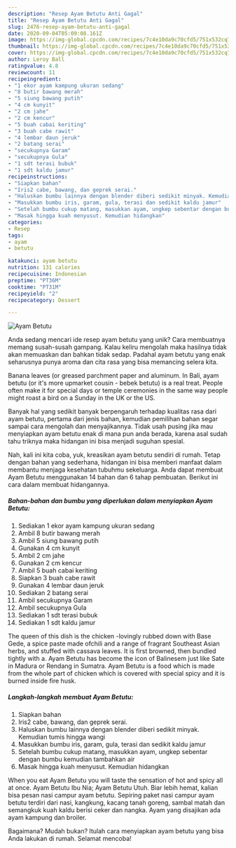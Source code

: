 ```yaml
---
description: "Resep Ayam Betutu Anti Gagal"
title: "Resep Ayam Betutu Anti Gagal"
slug: 2476-resep-ayam-betutu-anti-gagal
date: 2020-09-04T05:09:08.161Z
image: https://img-global.cpcdn.com/recipes/7c4e10da9c70cfd5/751x532cq70/ayam-betutu-foto-resep-utama.jpg
thumbnail: https://img-global.cpcdn.com/recipes/7c4e10da9c70cfd5/751x532cq70/ayam-betutu-foto-resep-utama.jpg
cover: https://img-global.cpcdn.com/recipes/7c4e10da9c70cfd5/751x532cq70/ayam-betutu-foto-resep-utama.jpg
author: Leroy Ball
ratingvalue: 4.8
reviewcount: 11
recipeingredient:
- "1 ekor ayam kampung ukuran sedang"
- "8 butir bawang merah"
- "5 siung bawang putih"
- "4 cm kunyit"
- "2 cm jahe"
- "2 cm kencur"
- "5 buah cabai keriting"
- "3 buah cabe rawit"
- "4 lembar daun jeruk"
- "2 batang serai"
- "secukupnya Garam"
- "secukupnya Gula"
- "1 sdt terasi bubuk"
- "1 sdt kaldu jamur"
recipeinstructions:
- "Siapkan bahan"
- "Iris2 cabe, bawang, dan geprek serai."
- "Haluskan bumbu lainnya dengan blender diberi sedikit minyak. Kemudian tumis hingga wangi"
- "Masukkan bumbu iris, garam, gula, terasi dan sedikit kaldu jamur"
- "Setelah bumbu cukup matang, masukkan ayam, ungkep sebentar dengan bumbu kemudian tambahkan air"
- "Masak hingga kuah menyusut. Kemudian hidangkan"
categories:
- Resep
tags:
- ayam
- betutu

katakunci: ayam betutu 
nutrition: 131 calories
recipecuisine: Indonesian
preptime: "PT36M"
cooktime: "PT31M"
recipeyield: "2"
recipecategory: Dessert

---
```



![Ayam Betutu](https://img-global.cpcdn.com/recipes/7c4e10da9c70cfd5/751x532cq70/ayam-betutu-foto-resep-utama.jpg)

Anda sedang mencari ide resep ayam betutu yang unik? Cara membuatnya memang susah-susah gampang. Kalau keliru mengolah maka hasilnya tidak akan memuaskan dan bahkan tidak sedap. Padahal ayam betutu yang enak seharusnya punya aroma dan cita rasa yang bisa memancing selera kita.

Banana leaves (or greased parchment paper and aluminum. In Bali, ayam betutu (or it&#39;s more upmarket cousin - bebek betutu) is a real treat. People often make it for special days or temple ceremonies in the same way people might roast a bird on a Sunday in the UK or the US.

Banyak hal yang sedikit banyak berpengaruh terhadap kualitas rasa dari ayam betutu, pertama dari jenis bahan, kemudian pemilihan bahan segar sampai cara mengolah dan menyajikannya. Tidak usah pusing jika mau menyiapkan ayam betutu enak di mana pun anda berada, karena asal sudah tahu triknya maka hidangan ini bisa menjadi suguhan spesial.


Nah, kali ini kita coba, yuk, kreasikan ayam betutu sendiri di rumah. Tetap dengan bahan yang sederhana, hidangan ini bisa memberi manfaat dalam membantu menjaga kesehatan tubuhmu sekeluarga. Anda dapat membuat Ayam Betutu menggunakan 14 bahan dan 6 tahap pembuatan. Berikut ini cara dalam membuat hidangannya.

<!--inarticleads1-->

##### Bahan-bahan dan bumbu yang diperlukan dalam menyiapkan Ayam Betutu:

1. Sediakan 1 ekor ayam kampung ukuran sedang
1. Ambil 8 butir bawang merah
1. Ambil 5 siung bawang putih
1. Gunakan 4 cm kunyit
1. Ambil 2 cm jahe
1. Gunakan 2 cm kencur
1. Ambil 5 buah cabai keriting
1. Siapkan 3 buah cabe rawit
1. Gunakan 4 lembar daun jeruk
1. Sediakan 2 batang serai
1. Ambil secukupnya Garam
1. Ambil secukupnya Gula
1. Sediakan 1 sdt terasi bubuk
1. Sediakan 1 sdt kaldu jamur


The queen of this dish is the chicken -lovingly rubbed down with Base Gede, a spice paste made ofchili and a range of fragrant Southeast Asian herbs, and stuffed with cassava leaves. It is first browned, then bundled tightly with a. Ayam Betutu has become the icon of Balinesem just like Sate in Madura or Rendang in Sumatra. Ayam Betutu is a food which is made from the whole part of chicken which is covered with special spicy and it is burned inside fire husk. 

<!--inarticleads2-->

##### Langkah-langkah membuat Ayam Betutu:

1. Siapkan bahan
1. Iris2 cabe, bawang, dan geprek serai.
1. Haluskan bumbu lainnya dengan blender diberi sedikit minyak. Kemudian tumis hingga wangi
1. Masukkan bumbu iris, garam, gula, terasi dan sedikit kaldu jamur
1. Setelah bumbu cukup matang, masukkan ayam, ungkep sebentar dengan bumbu kemudian tambahkan air
1. Masak hingga kuah menyusut. Kemudian hidangkan


When you eat Ayam Betutu you will taste the sensation of hot and spicy all at once. Ayam Betutu Ibu Nia; Ayam Betutu Utuh. Biar lebih hemat, kalian bisa pesan nasi campur ayam betutu. Sepiring paket nasi campur ayam betutu terdiri dari nasi, kangkung, kacang tanah goreng, sambal matah dan semangkuk kuah kaldu berisi ceker dan nangka. Ayam yang disajikan ada ayam kampung dan broiler. 

Bagaimana? Mudah bukan? Itulah cara menyiapkan ayam betutu yang bisa Anda lakukan di rumah. Selamat mencoba!
